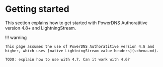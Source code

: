 # Getting started

This section explains how to get started with PowerDNS Authoratitive version 4.8+ and LightningStream.


!!! warning

    This page assumes the use of PowerDNS Authoratitive version 4.8 and higher, which uses [native LightningStream value headers](schema.md).

    TODO: explain how to use with 4.7. Can it work with 4.6?



